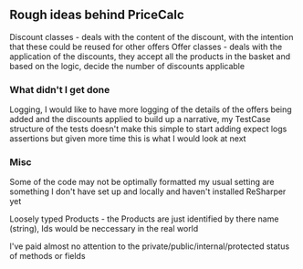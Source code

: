 ﻿## Rough ideas behind PriceCalc

Discount classes - deals with the content of the discount, with the intention that these could be reused for other offers
Offer classes - deals with the application of the discounts, they accept all the products in the basket and based on the logic, decide the number of discounts applicable

### What didn't I get done

Logging, I would like to have more logging of the details of the offers being added and the discounts applied to build up a narrative, my TestCase structure
of the tests doesn't make this simple to start adding expect logs assertions but given more time this is what I would look at next

### Misc

Some of the code may not be optimally formatted my usual setting are something I don't have set up and locally and haven't installed ReSharper yet

Loosely typed Products - the Products are just identified by there name (string), Ids would be neccessary in the real world

I've paid almost no attention to the private/public/internal/protected status of methods or fields

